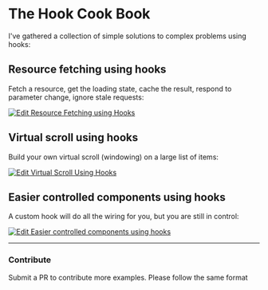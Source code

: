 # The Hook Cook Book
I've gathered a collection of simple solutions to complex problems using hooks:

## Resource fetching using hooks
Fetch a resource, get the loading state, cache the result, respond to parameter change, ignore stale requests:

[![Edit Resource Fetching using Hooks](https://codesandbox.io/static/img/play-codesandbox.svg)](https://codesandbox.io/s/9z4l2po0pw)

## Virtual scroll using hooks
Build your own virtual scroll (windowing) on a large list of items:

[![Edit Virtual Scroll Using Hooks](https://codesandbox.io/static/img/play-codesandbox.svg)](https://codesandbox.io/s/214p1911yn)

## Easier controlled components using hooks
A custom hook will do all the wiring for you, but you are still in control:

[![Edit Easier controlled components using hooks](https://codesandbox.io/static/img/play-codesandbox.svg)](https://codesandbox.io/s/o97l3qzq5z)


<hr/>

### Contribute

Submit a PR to contribute more examples. Please follow the same format
